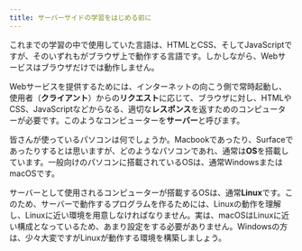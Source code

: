 ```yaml
---
title: サーバーサイドの学習をはじめる前に
---
```


これまでの学習の中で使用していた言語は、HTMLとCSS、そしてJavaScriptですが、そのいずれもがブラウザ上で動作する言語です。しかしながら、Webサービスはブラウザだけでは動作しません。

Webサービスを提供するためには、インターネットの向こう側で常時起動し、使用者（**クライアント**）からの**リクエスト**に応じて、ブラウザに対し、HTMLやCSS、JavaScriptなどからなる、適切な**レスポンス**を返すためのコンピューターが必要です。このようなコンピューターを**サーバー**と呼びます。

皆さんが使っているパソコンは何でしょうか。Macbookであったり、Surfaceであったりするとは思いますが、どのようなパソコンであれ、通常は**OS**を搭載しています。一般向けのパソコンに搭載されているOSは、通常WindowsまたはmacOSです。

サーバーとして使用されるコンピューターが搭載するOSは、通常**Linux**です。このため、サーバーで動作するプログラムを作るためには、Linuxの動作を理解し、Linuxに近い環境を用意しなければなりません。実は、macOSはLinuxに近い構成となっているため、あまり設定をする必要がありません。Windowsの方は、少々大変ですがLinuxが動作する環境を構築しましょう。
